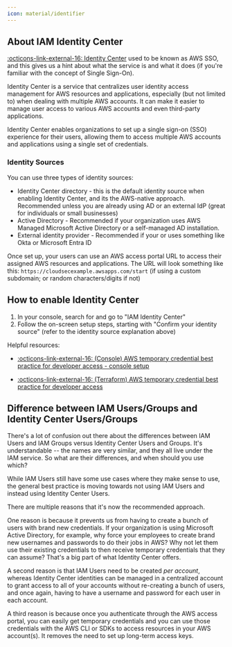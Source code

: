 ```yaml
---
icon: material/identifier
---
```


## About IAM Identity Center
[ :octicons-link-external-16: Identity Center](https://aws.amazon.com/iam/identity-center/) used to be known as AWS SSO, and this gives us a hint about what the service is and what it does (if you're familiar with the concept of Single Sign-On).

Identity Center is a service that centralizes user identity access management for AWS resources and applications, especially (but not limited to) when dealing with multiple AWS accounts. It can make it easier to manage user access to various AWS accounts and even third-party applications.

Identity Center enables organizations to set up a single sign-on (SSO) experience for their users, allowing them to access multiple AWS accounts and applications using a single set of credentials.

### Identity Sources
You can use three types of identity sources:

- Identity Center directory - this is the default identity source when enabling Identity Center, and its the AWS-native approach. Recommended unless you are already using AD or an external IdP (great for individuals or small businesses)
- Active Directory - Recommended if your organization uses AWS Managed Microsoft Active Directory or a self-managed AD installation.
- External identity provider - Recommended if your or uses something like Okta or Microsoft Entra ID

Once set up, your users can use an AWS access portal URL to access their assigned AWS resources and applications. The URL will look something like this: `https://cloudsecexample.awsapps.com/start` (if using a custom subdomain; or random characters/digits if not)


## How to enable Identity Center

1. In your console, search for and go to "IAM Identity Center"
2. Follow the on-screen setup steps, starting with "Confirm your identity source" (refer to the identity source explanation above)

Helpful resources:

- [ :octicons-link-external-16: (Console) AWS temporary credential best practice for developer access - console setup](https://vincenttjia.com/aws-temporary-credential-best-practice-for-developer-access-console-setup)

- [ :octicons-link-external-16: (Terraform) AWS temporary credential best practice for developer access](https://vincenttjia.com/aws-temporary-credential-best-practice-for-developer-access)


## Difference between IAM Users/Groups and Identity Center Users/Groups
There's a lot of confusion out there about the differences between IAM Users and IAM Groups versus Identity Center Users and Groups. It's understandable -- the names are very similar, and they all live under the IAM service. So what are their differences, and when should you use which?

While IAM Users still have some use cases where they make sense to use, the general best practice is moving towards not using IAM Users and instead using Identity Center Users.

There are multiple reasons that it's now the recommended approach.

One reason is because it prevents us from having to create a bunch of users with brand new credentials. If your organization is using Microsoft Active Directory, for example, why force your employees to create brand new usernames and passwords to do their jobs in AWS? Why not let them use their existing credentials to then receive temporary credentials that they can assume? That's a big part of what Identity Center offers.

A second reason is that IAM Users need to be created _per account_, whereas Identity Center identities can be managed in a centralized account to grant access to all of your accounts without re-creating a bunch of users, and once again, having to have a username and password for each user in each account.

A third reason is because once you authenticate through the AWS access portal, you can easily get temporary credentials and you can use those credentials with the AWS CLI or SDKs to access resources in your AWS account(s). It removes the need to set up long-term access keys. 